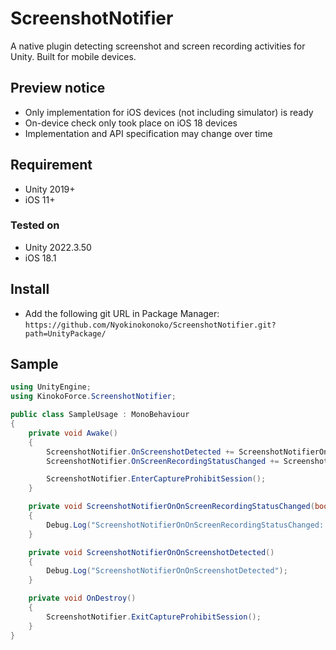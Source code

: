# ScreenshotNotifier

A native plugin detecting screenshot and screen recording activities for Unity. Built for mobile devices.

## Preview notice

- Only implementation for iOS devices (not including simulator) is ready
- On-device check only took place on iOS 18 devices
- Implementation and API specification may change over time

## Requirement

- Unity 2019+
- iOS 11+

### Tested on

- Unity 2022.3.50
- iOS 18.1

## Install

- Add the following git URL in Package Manager: `https://github.com/Nyokinokonoko/ScreenshotNotifier.git?path=UnityPackage/`

## Sample

```C#
using UnityEngine;
using KinokoForce.ScreenshotNotifier;

public class SampleUsage : MonoBehaviour
{
    private void Awake()
    {
        ScreenshotNotifier.OnScreenshotDetected += ScreenshotNotifierOnOnScreenshotDetected;
        ScreenshotNotifier.OnScreenRecordingStatusChanged += ScreenshotNotifierOnOnScreenRecordingStatusChanged;

        ScreenshotNotifier.EnterCaptureProhibitSession();
    }

    private void ScreenshotNotifierOnOnScreenRecordingStatusChanged(bool isrecording)
    {
        Debug.Log("ScreenshotNotifierOnOnScreenRecordingStatusChanged: " + isrecording);
    }

    private void ScreenshotNotifierOnOnScreenshotDetected()
    {
        Debug.Log("ScreenshotNotifierOnOnScreenshotDetected");
    }

    private void OnDestroy()
    {
        ScreenshotNotifier.ExitCaptureProhibitSession();
    }
}
```
